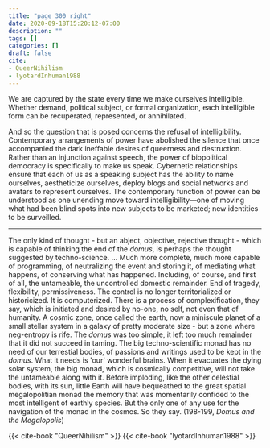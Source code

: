 ```yaml
---
title: "page 300 right"
date: 2020-09-18T15:20:12-07:00
description: ""
tags: []
categories: []
draft: false
cite:
- QueerNihilism
- lyotardInhuman1988
---
```


We are captured by the state every time we make ourselves intelligible. Whether demand, political subject, or formal organization, each intelligible form can be recuperated, represented, or annihilated.

And so the question that is posed concerns the refusal of intelligibility. Contemporary arrangements of power have abolished the silence that once accompanied the dark ineffable desires of queerness and destruction. Rather than an injunction against speech, the power of biopolitical democracy is specifically to make us speak. Cybernetic relationships ensure that each of us as a speaking subject has the ability to name ourselves, aestheticize ourselves, deploy blogs and social networks and avatars to represent ourselves. The contemporary function of power can be understood as one unending move toward intelligibility—one of moving what had been blind spots into new subjects to be marketed; new identities to be surveilled.

***

The only kind of thought - but an abject, objective, rejective thought - which is capable of thinking the end of the *domus*, is perhaps the thought suggested by techno-science. ... Much more complete, much more capable of programming, of neutralizing the event and storing it, of mediating what happens, of conserving what has happened. Including, of course, and first of all, the untameable, the uncontrolled domestic remainder. End of tragedy, flexibility, permissiveness. The control is no longer territorialized or historicized. It is computerized. There is a process of complexification, they say, which is initiated and desired by no-one, no self, not even that of humanity. A cosmic zone, once called the earth, now a miniscule planet of a small stellar system in a galaxy of pretty moderate size - but a zone where neg-entropy is rife. The *domus* was too simple, it left too much remainder that it did not succeed in taming. The big techno-scientific monad has no need of our terrestial bodies, of passions and writings used to be kept in the *domus*. What it needs is 'our' wonderful brains. When it evacuates the dying solar system, the big monad, which is cosmically competitive, will not take the untameable along with it. Before imploding, like the other celestial bodies, with its sun, little Earth will have bequeathed to the great spatial megalopolitian monad the memory that was momentarily confided to the most intelligent of earthly species. But the only one of any use for the navigation of the monad in the cosmos. So they say. (198-199, *Domus and the Megalopolis*)

{{< cite-book "QueerNihilism" >}}
{{< cite-book "lyotardInhuman1988" >}}